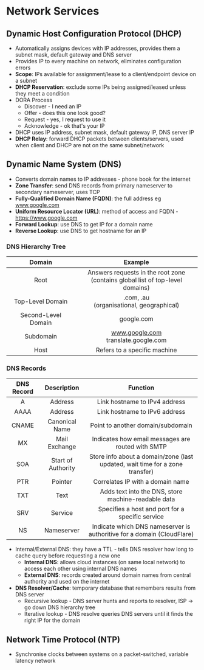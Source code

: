 # Network Services

## Dynamic Host Configuration Protocol (DHCP)
* Automatically assigns devices with IP addresses, provides them a subnet mask, default gateway and DNS server
* Provides IP to every machine on network, eliminates configuration errors
* **Scope**: IPs available for assignment/lease to a client/endpoint device on a subnet
* **DHCP Reservation**: exclude some IPs being assigned/leased unless they meet a condition
* DORA Process
    * Discover - I need an IP
    * Offer - does this one look good?
    * Request - yes, I request to use it
    * Acknowledge - ok that's your IP
* DHCP uses IP address, subnet mask, default gateway IP, DNS server IP
* **DHCP Relay**: forward DHCP packets between clients/servers, used when client and DHCP are not on the same subnet/network

## Dynamic Name System (DNS)
* Converts domain names to IP addresses - phone book for the internet
* **Zone Transfer**: send DNS records from primary nameserver to secondary nameserver, uses TCP
* **Fully-Qualified Domain Name (FQDN)**: the full address eg www.google.com
* **Uniform Resource Locator (URL)**: method of access and FQDN - https://www.google.com
* **Forward Lookup**: use DNS to get IP for a domain name
* **Reverse Lookup**: use DNS to get hostname for an IP

### DNS Hierarchy Tree
| Domain | Example |
| :-: | :-: |
| Root | Answers requests in the root zone<br>(contains global list of top-level domains) |
| Top-Level Domain | .com, .au<br>(organisational, geographical)|
| Second-Level Domain | google.com |
| Subdomain | www.google.com<br>translate.google.com |
| Host | Refers to a specific machine |

### DNS Records
| DNS Record | Description | Function |
| :-: | :-: | :-: |
| A | Address | Link hostname to IPv4 address |
| AAAA | Address | Link hostname to IPv6 address |
| CNAME | Canonical Name | Point to another domain/subdomain |
| MX | Mail Exchange | Indicates how email messages are routed with SMTP |
| SOA | Start of Authority | Store info about a domain/zone (last updated, wait time for a zone transfer)
| PTR | Pointer | Correlates IP with a domain name |
| TXT | Text | Adds text into the DNS, store machine-readable data |
| SRV | Service | Specifies a host and port for a specific service |
| NS | Nameserver | Indicate which DNS nameserver is authoritive for a domain (CloudFlare) | 

* Internal/External DNS: they have a TTL - tells DNS resolver how long to cache query before requesting a new one
    * **Internal DNS**: allows cloud instances (on same local network) to access each other using internal DNS names
    * **External DNS**: records created around domain names from central authority and used on the internet
* **DNS Resolver/Cache**: temporary database that remembers results from DNS server
    * Recursive lookup - DNS server hunts and reports to resolver, ISP -> go down DNS hierarchy tree
    * Iterative lookup - DNS resolve queries DNS servers until it finds the right IP for the domain

## Network Time Protocol (NTP)
* Synchronise clocks between systems on a packet-switched, variable latency network